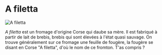 A filetta
===

![A filetta](http://upload.wikimedia.org/wikipedia/commons/thumb/6/63/Fromage-Afiletta.jpg/800px-Fromage-Afiletta.jpg)

*A filetta* est un fromage d'origine Corse qui daube sa mère. Il est fabriqué à partir de lait de brebis, brebis qui sont élevées à l'état quasi sauvage.
On trouve généralement sur ce fromage une feuille de fougère, la fougère se disant en Corse "A filetta", d'où le nom de ce fromton. T'as compris ?

